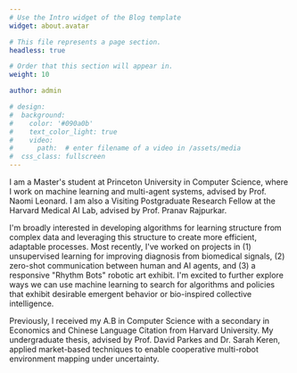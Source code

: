 ```yaml
---
# Use the Intro widget of the Blog template
widget: about.avatar

# This file represents a page section.
headless: true

# Order that this section will appear in.
weight: 10

author: admin

# design:
#  background:
#    color: '#090a0b'
#    text_color_light: true
#    video:
#      path:  # enter filename of a video in /assets/media
#  css_class: fullscreen
---
```


I am a Master's student at Princeton University in Computer Science, where I work on machine learning and multi-agent systems, advised by Prof. Naomi Leonard. I am also a Visiting Postgraduate Research Fellow at the Harvard Medical AI Lab, advised by Prof. Pranav Rajpurkar. 

I'm broadly interested in developing algorithms for learning structure from complex data and leveraging this structure to create more efficient, adaptable processes. Most recently, I've worked on projects in (1) unsupervised learning for improving diagnosis from biomedical signals, (2) zero-shot communication between human and AI agents, and (3) a responsive "Rhythm Bots" robotic art exhibit. I'm excited to further explore ways we can use machine learning to search for algorithms and policies that exhibit desirable emergent behavior or bio-inspired collective intelligence.

Previously, I received my A.B in Computer Science with a secondary in Economics and Chinese Language Citation from Harvard University. My undergraduate thesis, advised by Prof. David Parkes and Dr. Sarah Keren, applied market-based techniques to enable cooperative multi-robot environment mapping under uncertainty. 

<!-- 👋 Hi, there! I'm **Alice**, a machine learning researcher at Netflix.
{style="font-size: 1.2rem; background: #FFB76B; background: linear-gradient(to right, #FFB76B 0%, #FFA73D 30%, #FF7C00 60%, #FF7F04 100%); -webkit-background-clip: text; -webkit-text-fill-color: transparent;"} -->

<!-- Check out my [resumé](/about/) and portfolio below 😍 -->
